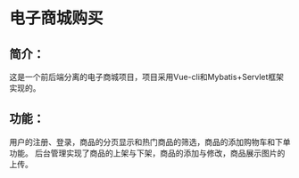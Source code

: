 # 电子商城购买
## 简介：
这是一个前后端分离的电子商城项目，项目采用Vue-cli和Mybatis+Servlet框架实现的。
## 功能：
用户的注册、登录，商品的分页显示和热门商品的筛选，商品的添加购物车和下单功能。
后台管理实现了商品的上架与下架，商品的添加与修改，商品展示图片的上传。

